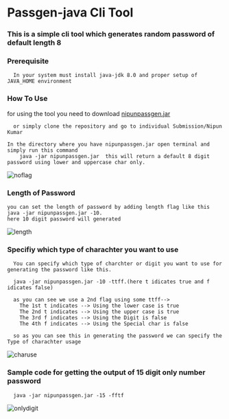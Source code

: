  # Passgen-java Cli Tool
 
 ### This is a simple cli tool which generates random password of default length 8
 
 ### Prerequisite
      
      In your system must install java-jdk 8.0 and proper setup of JAVA_HOME environment
 
 ### How To Use
 
   for using the tool you need to download
   [nipunpassgen.jar](https://github.com/nipun2003/passgen-java/blob/master/Individual%20Submissions/Nipun%20Kumar/nipunpassgen.jar)
   
      or simply clone the repository and go to individual Submission/Nipun Kumar
      
    In the directory where you have nipunpassgen.jar open terminal and simply run this command
        java -jar nipunpassgen.jar  this will return a default 8 digit password using lower and uppercase char only.
  ![noflag](https://github.com/nipun2003/passgen-java/blob/master/Individual%20Submissions/Nipun%20Kumar/snippets/noFlag.png)
  
 ### Length of Password 
 
    you can set the length of password by adding length flag like this java -jar nipunpassgen.jar -10.
    here 10 digit password will generated
![length](https://github.com/nipun2003/passgen-java/blob/master/Individual%20Submissions/Nipun%20Kumar/snippets/length.png)

### Specifiy which type of charachter you want to use
    
      You can specify which type of charchter or digit you want to use for generating the password like this.
      
      java -jar nipunpassgen.jar -10 -ttff.(here t idicates true and f idicates false)
      
      as you can see we use a 2nd flag using some ttff--> 
        The 1st t indicates --> Using the lower case is true
        The 2nd t indicates --> Using the upper case is true
        The 3rd f indicates --> Using the Digit is false
        The 4th f indicates --> Using the Special char is false
        
      so as you can see this in generating the password we can specify the Type of charachter usage
      
![charuse](https://github.com/nipun2003/passgen-java/blob/master/Individual%20Submissions/Nipun%20Kumar/snippets/charuse.png)
      
### Sample code for getting the output of 15 digit only number password
      
      java -jar nipunpassgen.jar -15 -fftf
![onlydigit](https://github.com/nipun2003/passgen-java/blob/master/Individual%20Submissions/Nipun%20Kumar/snippets/onlydigit.png)
      
